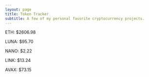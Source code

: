 ```yaml
---
layout: page
title: Token Tracker
subtitle: A few of my personal favorite cryptocurrency projects.
---
```


<!--BEGINCRYPTOINPUT-->
ETH: $2606.98

LUNA: $95.70

NANO: $2.22

LINK: $13.24

AVAX: $73.15

<!--ENDCRYPTOINPUT-->
